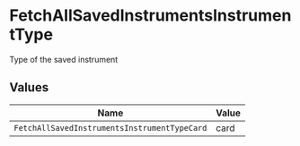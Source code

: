 # FetchAllSavedInstrumentsInstrumentType

Type of the saved instrument


## Values

| Name                                         | Value                                        |
| -------------------------------------------- | -------------------------------------------- |
| `FetchAllSavedInstrumentsInstrumentTypeCard` | card                                         |